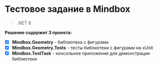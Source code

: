 # Тестовое задание в Mindbox

> .NET 8

**Решение содержит 3 проекта:**
- [x] **Mindbox.Geometry** - библиотека с фигурами
- [x] **Mindbox.Geometry.Tests** - тесты библиотеки с фигурами на xUnit
- [x] **Mindbox.TestTask** - консольное приложение для демонстрации библиотеки